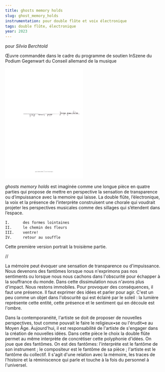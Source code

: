 ```yaml
---
title: ghosts memory holds
slug: ghost_memory_holds
instrumentation: pour double flûte et voix électronique
tags: double flûte, électronique
year: 2023
---
```

pour _Silvia Berchtold_

Œuvre commandée dans le cadre du programme de soutien InSzene du Podium Gegenwart du Conseil allemand de la musique

<img src="/assets/images/ghosts_memory_holds.png" width="50%"/>

_ghosts memory holds_ est imaginée comme une longue pièce en quatre parties qui propose de mettre en perspective la sensation de transparence ou d’impuissance avec la memoire qui laisse. La double flûte, l’électronique, la voix et la présence de l’interprète construisent une chorale qui voudrait projeter les perspectives musicales comme des sillages qui s’étendent dans l’espace.

    I.      des formes lointaines
    II.     le chemin des fleurs
    III.    ventre!
    IV.     retour au souffle

Cette première version portrait la troisième partie.

//

La mémoire peut évoquer une sensation de transparence ou d'impuissance. Nous devenons des fantômes lorsque nous n'exprimons pas nos sentiments ou lorsque nous nous cachons dans l'obscurité pour échapper à la souffrance du monde.
Dans cette dissimulation nous n'avons plus d'impact. Nous restons immobiles. Pour provoquer des conséquences, il faut une présence. Il faut exprimer des idées et parler pour agir.
C'est un peu comme un objet dans l'obscurité qui est éclairé par le soleil : la lumière représente cette entité, cette présence et le sentiment qui en découle est l'ombre.

Dans la contemporanéité, l'artiste se doit de proposer de nouvelles perspectives, tout comme pouvait le faire le religieux•se ou l'érudit•e au Moyen Âge. Aujourd'hui, il est responsabilité de l'artiste de s'engager dans la création de nouvelles idées.
Dans cette pièce le choix la double flûte permet au même interprète de concrétiser cette polyphonie d'idées.
On joue que des fantômes. On est des fantômes: l'interprète est le fantôme de son instrument ; le compositeur est le fantôme de sa pièce ; l'artiste est le fantôme du collectif.
Il s'agit d'une relation avec la mémoire, les traces de l'histoire et la réminiscence qui parle et touche à la fois du personnel à l'universel.
